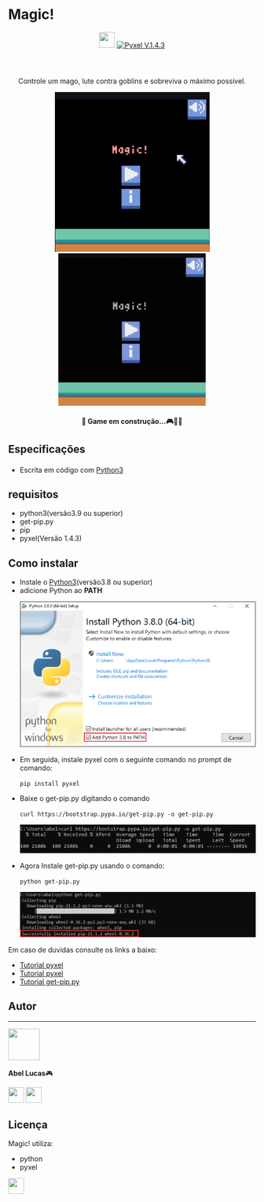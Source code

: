 # Magic!
<header>
    <img src="images/icon.ico" type="image/ico" width="32" height="32"/>
    <a href="https://pypi.org/project/pyxel/"><img src="https://img.shields.io/badge/Pyxel-v1.4.3-blue" alt="Pyxel V.1.4.3" style="max-width:100%;"></a>
</header>

<div align=center>
    <p>Controle um mago, lute contra goblins e sobreviva o máximo possível.</p>
    <img src="images/image1.png" type="image/png" width="315" heigth= "300" />
    <img src="images/Magic!.gif" type="image/gif" width="300" heigth= "310"/>
    <p><h4>🚧 Game em construção...🎮🚀🚧</h4></p>
</div>

<div>
<p><h2>Especificações</p></h2>
    <ul>
        <li>Escrita em código com <a href="https://www.python.org" target="_blank">Python3</a></li>
    </ul>

<p><h2>requisitos</h2></p>
    <ul>
        <li>python3(versão3.9 ou superior)</li>
        <li>get-pip.py</li>
        <li>pip</li>
        <li>pyxel(Versão 1.4.3)</li>
    </ul>

<p><h2>Como instalar</h2></p>
    <ul>
        <li>Instale o <a href="https://www.python.org" target="_blank">Python3</a>(versão3.8 ou superior)</li>
        <li>adicione Python ao <b>PATH</b> <p><img src="images/python_installer.png" type="image/png"/></p></li> 
        <li>Em seguida, instale pyxel com o seguinte comando no prompt de comando:<p><code>pip install pyxel</code></p></li>
        <li>Baixe o get-pip.py digitando o comando<p><code>curl https://bootstrap.pypa.io/get-pip.py -o get-pip.py</code><p><img src="images/get-pip1.jpg" type="image/png" /></p></li>
        <li>Agora Instale get-pip.py usando o comando:<p><code>python get-pip.py</code><p><img src="images/get-pip2.png" type="image/png" /></p></li>
    </ul>

<p>Em caso de duvidas consulte os links a baixo:</p>
<ul>
<li><a href="https://pypi.org/project/pyxel/">Tutorial pyxel</a></li>
<li><a href="https://pypi.org/project/pyxel/">Tutorial pyxel</a></li>
<li><a href="https://phoenixnap.com/kb/install-pip-windows">Tutorial get-pip.py</a></li>
</ul>



<p><h2>Autor</h2></p> 
<hr>
<img src="images/my.ico" type="image/ico" width="64" height="64"/>
<p><b>Abel Lucas</b>🎮</p>
<a href="https://www.instagram.com/abelarduu"><img src="https://img.icons8.com/fluency/50/000000/instagram-new.png" width="32" height="32"/></a>
<a href="https://www.linkedin.com/in/abel-lucas-920b6b217/"><img src="https://cdn.jsdelivr.net/gh/devicons/devicon/icons/linkedin/linkedin-original.svg" width="32" height="32"/> </a>

<p><h2>Licença</h2></p> 
<p>Magic! utiliza:</p>
    <ul>
        <li>python</li>
        <li>pyxel</li>
    </ul>

</div>
    
<footer>
    <div>
        <img src="https://cdn.jsdelivr.net/gh/devicons/devicon/icons/python/python-original.svg" width="32" height="32"/>
    </div>
<footer>
